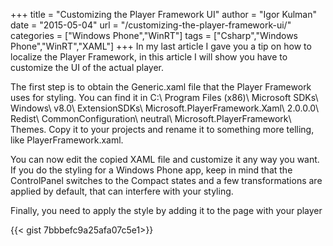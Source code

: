 +++
title = "Customizing the Player Framework UI"
author = "Igor Kulman"
date = "2015-05-04"
url = "/customizing-the-player-framework-ui/"
categories = ["Windows Phone","WinRT"]
tags = ["Csharp","Windows Phone","WinRT","XAML"]
+++
In my last article I gave you a tip on how to localize the Player Framework, in this article I will show you have to customize the UI of the actual player. 

The first step is to obtain the Generic.xaml file that the Player Framework uses for styling. You can find it in C:\ Program Files (x86)\ Microsoft SDKs\ Windows\ v8.0\ ExtensionSDKs\ Microsoft.PlayerFramework.Xaml\ 2.0.0.0\ Redist\ CommonConfiguration\ neutral\ Microsoft.PlayerFramework\ Themes. Copy it to your projects and rename it to something more telling, like PlayerFramework.xaml.

You can now edit the copied XAML file and customize it any way you want. If you do the styling for a Windows Phone app, keep in mind that the ControlPanel switches to the Compact states and a few transformations are applied by default, that can interfere with your styling. 

<!--more-->

Finally, you need to apply the style by adding it to the page with your player

{{< gist 7bbbefc9a25afa07c5e1>}}
